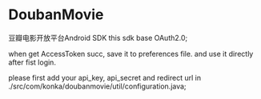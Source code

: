 DoubanMovie
===========

豆瓣电影开放平台Android SDK
this sdk base OAuth2.0;

when get AccessToken succ, save it to preferences file. and
use it directly after fist login.

please first add your api_key, api_secret and redirect url 
      in ./src/com/konka/doubanmovie/util/configuration.java;

